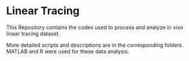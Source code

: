 # Linear Tracing
This Repository contains the codes used to process and analyze in vivo linear tracing dataset. 

More detailed scripts and descriptions are in the corresponding folders. MATLAB and R were used for these data analysis.
